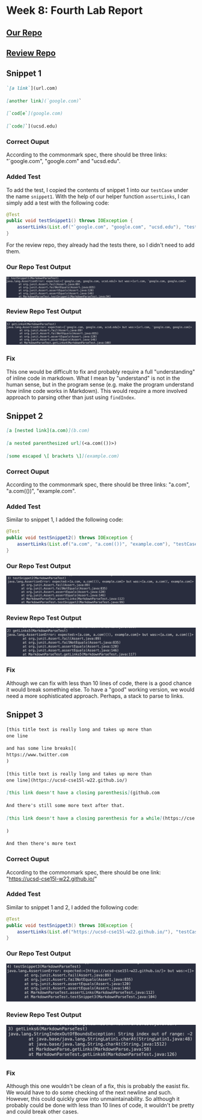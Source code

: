 # Week 8: Fourth Lab Report

## [Our Repo](https://github.com/ocboogie/markdown-parse)

## [Review Repo](https://github.com/m1ma0314/markdown-parse)

## Snippet 1

```md
`[a link`](url.com)

[another link](`google.com)`

[`cod[e`](google.com)

[`code]`](ucsd.edu)
```

### Correct Ouput

According to the commonmark spec, there should be three links: "`google.com", "google.com" and "ucsd.edu".

### Added Test

To add the test, I copied the contents of snippet 1 into our `testCase` under
the name `snippet1`. With the help of our helper function `assertLinks`, I
can simply add a test with the following code:

```java
@Test
public void testSnippet1() throws IOException {
    assertLinks(List.of("`google.com", "google.com", "ucsd.edu"), "testCases/snippet1.md");
}
```

For the review repo, they already had the tests there, so I didn't need to add
them.

### Our Repo Test Output

![test](lab-report-4-week-8/1our.png)

### Review Repo Test Output

![test](lab-report-4-week-8/1theirs.png)

### Fix

This one would be difficult to fix and probably require a full "understanding"
of inline code in markdown. What I mean by "understand" is not in the human
sense, but in the program sense (e.g. make the program understand how inline
code works in Markdown). This would require a more involved approach to parsing
other than just using `findIndex`.

## Snippet 2

```md
[a [nested link](a.com)](b.com)

[a nested parenthesized url](<a.com(())>)

[some escaped \[ brackets \]](example.com)
```

### Correct Ouput

According to the commonmark spec, there should be three links:
"a.com", "a.com(())", "example.com".

### Added Test

Similar to snippet 1, I added the following code:

```java
@Test
public void testSnippet2() throws IOException {
    assertLinks(List.of("a.com", "a.com(())", "example.com"), "testCases/snippet2.md");
}
```

### Our Repo Test Output

![test](lab-report-4-week-8/2our.png)

### Review Repo Test Output

![test](lab-report-4-week-8/2theirs.png)

### Fix

Although we can fix with less than 10 lines of code, there is a good chance it
would break something else. To have a "good" working version, we would need a
more sophisticated approach. Perhaps, a stack to parse to links.

## Snippet 3

```md
[this title text is really long and takes up more than
one line

and has some line breaks](
https://www.twitter.com
)

[this title text is really long and takes up more than
one line](https://ucsd-cse15l-w22.github.io/)

[this link doesn't have a closing parenthesis](github.com

And there's still some more text after that.

[this link doesn't have a closing parenthesis for a while](https://cse.ucsd.edu/

)

And then there's more text
```

### Correct Ouput

According to the commonmark spec, there should be one link: "https://ucsd-cse15l-w22.github.io/"

### Added Test

Similar to snippet 1 and 2, I added the following code:

```java
@Test
public void testSnippet3() throws IOException {
    assertLinks(List.of("https://ucsd-cse15l-w22.github.io/"), "testCases/snippet3.md");
}
```

### Our Repo Test Output

![test](lab-report-4-week-8/3our.png)

### Review Repo Test Output

![test](lab-report-4-week-8/3theirs.png)

### Fix

Although this one wouldn't be clean of a fix, this is probably the easist fix.
We would have to do some checking of the next newline and such. However, this
could quickly grow into unmaintainability. So although it probably could be
done with less than 10 lines of code, it wouldn't be pretty and could break
other cases.
